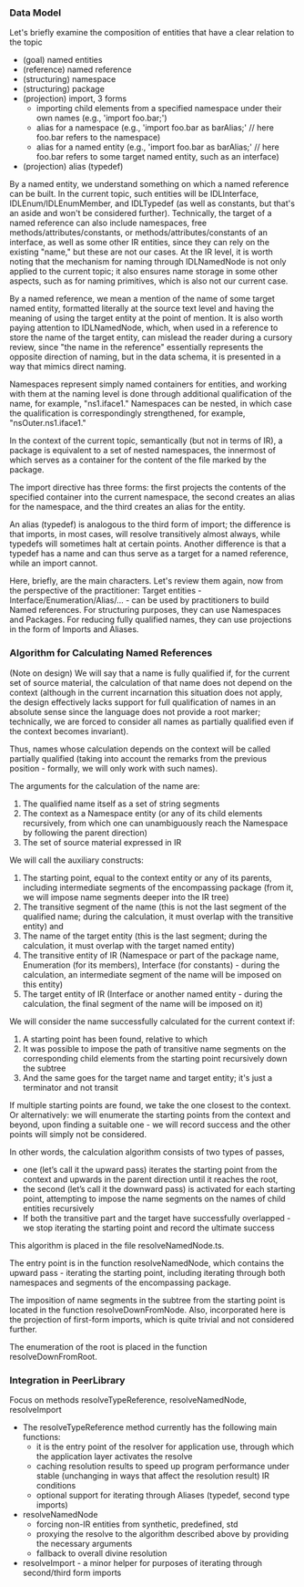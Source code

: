 ### Data Model

Let's briefly examine the composition of entities that have a clear relation to the topic

- (goal) named entities
- (reference) named reference
- (structuring) namespace
- (structuring) package
- (projection) import, 3 forms
   - importing child elements from a specified namespace under their own names (e.g., 'import foo.bar;')
   - alias for a namespace (e.g., 'import foo.bar as barAlias;' // here foo.bar refers to the namespace)
   - alias for a named entity (e.g., 'import foo.bar as barAlias;' // here foo.bar refers to some target named entity, such as an interface)
- (projection) alias (typedef)

By a named entity, we understand something on which a named reference can be built. In the current topic, such entities will be IDLInterface, IDLEnum/IDLEnumMember, and IDLTypedef (as well as constants, but that's an aside and won't be considered further). Technically, the target of a named reference can also include namespaces, free methods/attributes/constants, or methods/attributes/constants of an interface, as well as some other IR entities, since they can rely on the existing "name," but these are not our cases. At the IR level, it is worth noting that the mechanism for naming through IDLNamedNode is not only applied to the current topic; it also ensures name storage in some other aspects, such as for naming primitives, which is also not our current case.

By a named reference, we mean a mention of the name of some target named entity, formatted literally at the source text level and having the meaning of using the target entity at the point of mention. It is also worth paying attention to IDLNamedNode, which, when used in a reference to store the name of the target entity, can mislead the reader during a cursory review, since "the name in the reference" essentially represents the opposite direction of naming, but in the data schema, it is presented in a way that mimics direct naming.

Namespaces represent simply named containers for entities, and working with them at the naming level is done through additional qualification of the name, for example, "ns1.iface1." Namespaces can be nested, in which case the qualification is correspondingly strengthened, for example, "nsOuter.ns1.iface1."

In the context of the current topic, semantically (but not in terms of IR), a package is equivalent to a set of nested namespaces, the innermost of which serves as a container for the content of the file marked by the package.

The import directive has three forms: the first projects the contents of the specified container into the current namespace, the second creates an alias for the namespace, and the third creates an alias for the entity.

An alias (typedef) is analogous to the third form of import; the difference is that imports, in most cases, will resolve transitively almost always, while typedefs will sometimes halt at certain points. Another difference is that a typedef has a name and can thus serve as a target for a named reference, while an import cannot.

Here, briefly, are the main characters. Let's review them again, now from the perspective of the practitioner: Target entities - Interface/Enumeration/Alias/... - can be used by practitioners to build Named references. For structuring purposes, they can use Namespaces and Packages. For reducing fully qualified names, they can use projections in the form of Imports and Aliases.

### Algorithm for Calculating Named References

 (Note on design) We will say that a name is fully qualified if, for the current set of source material, the calculation of that name does not depend on the context (although in the current incarnation this situation does not apply, the design effectively lacks support for full qualification of names in an absolute sense since the language does not provide a root marker; technically, we are forced to consider all names as partially qualified even if the context becomes invariant).

Thus, names whose calculation depends on the context will be called partially qualified (taking into account the remarks from the previous position - formally, we will only work with such names).

The arguments for the calculation of the name are:

1. The qualified name itself as a set of string segments
2. The context as a Namespace entity (or any of its child elements recursively, from which one can unambiguously reach the Namespace by following the parent direction)
3. The set of source material expressed in IR

We will call the auxiliary constructs:

1. The starting point, equal to the context entity or any of its parents, including intermediate segments of the encompassing package (from it, we will impose name segments deeper into the IR tree)
2. The transitive segment of the name (this is not the last segment of the qualified name; during the calculation, it must overlap with the transitive entity) and
3. The name of the target entity (this is the last segment; during the calculation, it must overlap with the target named entity)
4. The transitive entity of IR (Namespace or part of the package name, Enumeration (for its members), Interface (for constants) - during the calculation, an intermediate segment of the name will be imposed on this entity)
5. The target entity of IR (Interface or another named entity - during the calculation, the final segment of the name will be imposed on it)

We will consider the name successfully calculated for the current context if:

1. A starting point has been found, relative to which
2. It was possible to impose the path of transitive name segments on the corresponding child elements from the starting point recursively down the subtree
3. And the same goes for the target name and target entity; it's just a terminator and not transit

If multiple starting points are found, we take the one closest to the context. Or alternatively: we will enumerate the starting points from the context and beyond, upon finding a suitable one - we will record success and the other points will simply not be considered.

In other words, the calculation algorithm consists of two types of passes,

- one (let’s call it the upward pass) iterates the starting point from the context and upwards in the parent direction until it reaches the root,
- the second (let’s call it the downward pass) is activated for each starting point, attempting to impose the name segments on the names of child entities recursively
- If both the transitive part and the target have successfully overlapped - we stop iterating the starting point and record the ultimate success

This algorithm is placed in the file resolveNamedNode.ts.

The entry point is in the function resolveNamedNode, which contains the upward pass - iterating the starting point, including iterating through both namespaces and segments of the encompassing package.

The imposition of name segments in the subtree from the starting point is located in the function resolveDownFromNode. Also, incorporated here is the projection of first-form imports, which is quite trivial and not considered further.

The enumeration of the root is placed in the function resolveDownFromRoot.

### Integration in PeerLibrary

Focus on methods resolveTypeReference, resolveNamedNode, resolveImport

- The resolveTypeReference method currently has the following main functions:
   - it is the entry point of the resolver for application use, through which the application layer activates the resolve
   - caching resolution results to speed up program performance under stable (unchanging in ways that affect the resolution result) IR conditions
   - optional support for iterating through Aliases (typedef, second type imports)
- resolveNamedNode
   - forcing non-IR entities from synthetic, predefined, std
   - proxying the resolve to the algorithm described above by providing the necessary arguments
   - fallback to overall divine resolution
- resolveImport - a minor helper for purposes of iterating through second/third form imports